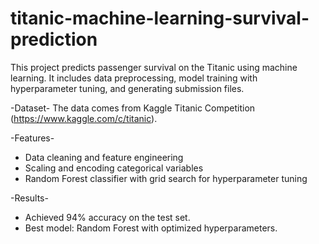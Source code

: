 # titanic-machine-learning-survival-prediction
This project predicts passenger survival on the Titanic using machine learning. It includes data preprocessing, model training with hyperparameter tuning, and generating submission files.

-Dataset-
The data comes from Kaggle Titanic Competition (https://www.kaggle.com/c/titanic).

-Features-
- Data cleaning and feature engineering
- Scaling and encoding categorical variables
- Random Forest classifier with grid search for hyperparameter tuning

-Results-
- Achieved 94% accuracy on the test set.
- Best model: Random Forest with optimized hyperparameters.
